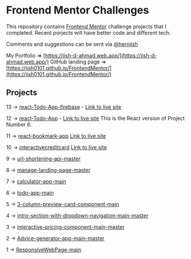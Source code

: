 # Frontend Mentor Challenges

This repository contains [Frontend Mentor](https://www.frontendmentor.io/challenges) challenge projects that I completed.
Recent porjects will have better code and different tech.

Comments and suggestions can be sent via [@herojish](https://twitter.com/herojish)

My Portfolio => [https://jish-d-ahmad.web.app/](https://jish-d-ahmad.web.app/)
GitHub landing page => [https://jish0101.github.io/FrontendMentor/](https://jish0101.github.io/FrontendMentor/)

## Projects
13 -> [react-Todo-App-firebase](https://github.com/jish0101/todo-app-v3) - [Link to live site](https://todo-app-v3-2b16b.web.app/)

12 -> [react-Todo-App](https://github.com/jish0101/react-todo-app-v2) - [Link to live site](https://jish0101.github.io/react-todo-app-v2/) This is the React version of Project Number 6.

11 -> [react-bookmark-app](https://github.com/jish0101/react-bookmark-app) [Link to live site](https://jish0101.github.io/react-bookmark-app/)

10 -> [interactivecreditcard](https://github.com/jish0101/FrontendMentor-React-js/tree/main/interactive-card-component) [Link to live site](https://jish0101.github.io/FrontendMentor-React-js/)

9 -> [url-shortening-api-master](https://jish0101.github.io/FrontendMentor/url-shortening-api-master/)

8 -> [manage-landing-page-master](https://jish0101.github.io/FrontendMentor/manage-landing-page-master)

7 -> [calculator-app-main](https://jish0101.github.io/FrontendMentor/calculator-app-main/)

6 -> [todo-app-main](https://jish0101.github.io/FrontendMentor/todo-app-main/)

5 -> [3-column-preview-card-component-main](https://jish0101.github.io/FrontendMentor/3-column-preview-card-component-main)

4 -> [intro-section-with-dropdown-navigation-main-master](https://jish0101.github.io/FrontendMentor/intro-section-with-dropdown-navigation-main-master) 

3 -> [interactive-pricing-component-main-master](https://jish0101.github.io/FrontendMentor/interactive-pricing-component-main-master)

2 -> [Advice-generator-app-main-master](https://jish0101.github.io/FrontendMentor/advice-generator-app-main-master)

1 -> [ResponsiveWebPage-main](https://jish0101.github.io/FrontendMentor/ResponsiveWebPage-main)


